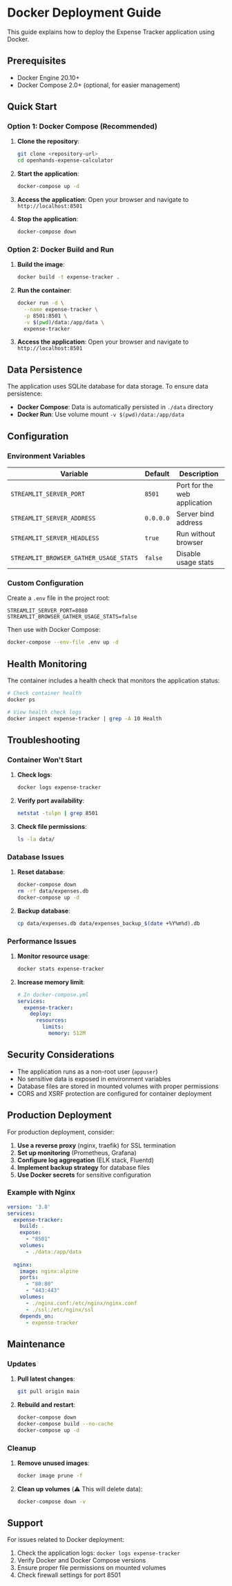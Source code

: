 # Docker Deployment Guide

This guide explains how to deploy the Expense Tracker application using Docker.

## Prerequisites

- Docker Engine 20.10+
- Docker Compose 2.0+ (optional, for easier management)

## Quick Start

### Option 1: Docker Compose (Recommended)

1. **Clone the repository**:
   ```bash
   git clone <repository-url>
   cd openhands-expense-calculator
   ```

2. **Start the application**:
   ```bash
   docker-compose up -d
   ```

3. **Access the application**:
   Open your browser and navigate to `http://localhost:8501`

4. **Stop the application**:
   ```bash
   docker-compose down
   ```

### Option 2: Docker Build and Run

1. **Build the image**:
   ```bash
   docker build -t expense-tracker .
   ```

2. **Run the container**:
   ```bash
   docker run -d \
     --name expense-tracker \
     -p 8501:8501 \
     -v $(pwd)/data:/app/data \
     expense-tracker
   ```

3. **Access the application**:
   Open your browser and navigate to `http://localhost:8501`

## Data Persistence

The application uses SQLite database for data storage. To ensure data persistence:

- **Docker Compose**: Data is automatically persisted in `./data` directory
- **Docker Run**: Use volume mount `-v $(pwd)/data:/app/data`

## Configuration

### Environment Variables

| Variable | Default | Description |
|----------|---------|-------------|
| `STREAMLIT_SERVER_PORT` | `8501` | Port for the web application |
| `STREAMLIT_SERVER_ADDRESS` | `0.0.0.0` | Server bind address |
| `STREAMLIT_SERVER_HEADLESS` | `true` | Run without browser |
| `STREAMLIT_BROWSER_GATHER_USAGE_STATS` | `false` | Disable usage stats |

### Custom Configuration

Create a `.env` file in the project root:

```env
STREAMLIT_SERVER_PORT=8080
STREAMLIT_BROWSER_GATHER_USAGE_STATS=false
```

Then use with Docker Compose:

```bash
docker-compose --env-file .env up -d
```

## Health Monitoring

The container includes a health check that monitors the application status:

```bash
# Check container health
docker ps

# View health check logs
docker inspect expense-tracker | grep -A 10 Health
```

## Troubleshooting

### Container Won't Start

1. **Check logs**:
   ```bash
   docker logs expense-tracker
   ```

2. **Verify port availability**:
   ```bash
   netstat -tulpn | grep 8501
   ```

3. **Check file permissions**:
   ```bash
   ls -la data/
   ```

### Database Issues

1. **Reset database**:
   ```bash
   docker-compose down
   rm -rf data/expenses.db
   docker-compose up -d
   ```

2. **Backup database**:
   ```bash
   cp data/expenses.db data/expenses_backup_$(date +%Y%m%d).db
   ```

### Performance Issues

1. **Monitor resource usage**:
   ```bash
   docker stats expense-tracker
   ```

2. **Increase memory limit**:
   ```yaml
   # In docker-compose.yml
   services:
     expense-tracker:
       deploy:
         resources:
           limits:
             memory: 512M
   ```

## Security Considerations

- The application runs as a non-root user (`appuser`)
- No sensitive data is exposed in environment variables
- Database files are stored in mounted volumes with proper permissions
- CORS and XSRF protection are configured for container deployment

## Production Deployment

For production deployment, consider:

1. **Use a reverse proxy** (nginx, traefik) for SSL termination
2. **Set up monitoring** (Prometheus, Grafana)
3. **Configure log aggregation** (ELK stack, Fluentd)
4. **Implement backup strategy** for database files
5. **Use Docker secrets** for sensitive configuration

### Example with Nginx

```yaml
version: '3.8'
services:
  expense-tracker:
    build: .
    expose:
      - "8501"
    volumes:
      - ./data:/app/data
    
  nginx:
    image: nginx:alpine
    ports:
      - "80:80"
      - "443:443"
    volumes:
      - ./nginx.conf:/etc/nginx/nginx.conf
      - ./ssl:/etc/nginx/ssl
    depends_on:
      - expense-tracker
```

## Maintenance

### Updates

1. **Pull latest changes**:
   ```bash
   git pull origin main
   ```

2. **Rebuild and restart**:
   ```bash
   docker-compose down
   docker-compose build --no-cache
   docker-compose up -d
   ```

### Cleanup

1. **Remove unused images**:
   ```bash
   docker image prune -f
   ```

2. **Clean up volumes** (⚠️ This will delete data):
   ```bash
   docker-compose down -v
   ```

## Support

For issues related to Docker deployment:

1. Check the application logs: `docker logs expense-tracker`
2. Verify Docker and Docker Compose versions
3. Ensure proper file permissions on mounted volumes
4. Check firewall settings for port 8501